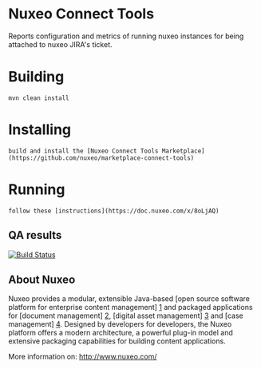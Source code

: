 # Nuxeo Connect Tools

Reports configuration and metrics of running nuxeo instances for being attached 
to nuxeo JIRA's ticket.

# Building

    mvn clean install

# Installing

    build and install the [Nuxeo Connect Tools Marketplace](https://github.com/nuxeo/marketplace-connect-tools)

# Running

    follow these [instructions](https://doc.nuxeo.com/x/8oLjAQ)

## QA results

[![Build Status](https://qa.nuxeo.org/jenkins/buildStatus/icon?job=addons_nuxeo-connect-tools-master)](https://qa.nuxeo.org/jenkins/job/addons_nuxeo-connect-tools-master/)


## About Nuxeo

Nuxeo provides a modular, extensible Java-based [open source software platform for enterprise content management] [1] and packaged applications for [document management] [2], [digital asset management] [3] and [case management] [4]. Designed by developers for developers, the Nuxeo platform offers a modern architecture, a powerful plug-in model and extensive packaging capabilities for building content applications.

[1]: http://www.nuxeo.com/en/products/ep
[2]: http://www.nuxeo.com/en/products/document-management
[3]: http://www.nuxeo.com/en/products/dam
[4]: http://www.nuxeo.com/en/products/case-management

More information on: <http://www.nuxeo.com/>


